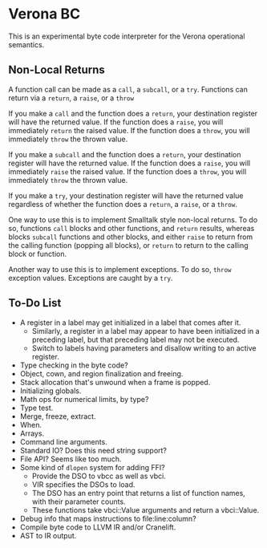 # Verona BC

This is an experimental byte code interpreter for the Verona operational semantics.

## Non-Local Returns

A function call can be made as a `call`, a `subcall`, or a `try`. Functions can return via a `return`, a `raise`, or a `throw`

If you make a `call` and the function does a `return`, your destination register will have the returned value. If the function does a `raise`, you will immediately `return` the raised value. If the function does a `throw`, you will immediately `throw` the thrown value.

If you make a `subcall` and the function does a `return`, your destination register will have the returned value. If the function does a `raise`, you will immediately `raise` the raised value. If the function does a `throw`, you will immediately `throw` the thrown value.

If you make a `try`, your destination register will have the returned value regardless of whether the function does a `return`, a `raise`, or a `throw`.

One way to use this is to implement Smalltalk style non-local returns. To do so, functions `call` blocks and other functions, and `return` results, whereas blocks `subcall` functions and other blocks, and either `raise` to return from the calling function (popping all blocks), or `return` to return to the calling block or function.

Another way to use this is to implement exceptions. To do so, `throw` exception values. Exceptions are caught by a `try`.

## To-Do List

* A register in a label may get initialized in a label that comes after it.
  * Similarly, a register in a label may appear to have been initialized in a preceding label, but that preceding label may not be executed.
  * Switch to labels having parameters and disallow writing to an active register.
* Type checking in the byte code?
* Object, cown, and region finalization and freeing.
* Stack allocation that's unwound when a frame is popped.
* Initializing globals.
* Math ops for numerical limits, by type?
* Type test.
* Merge, freeze, extract.
* When.
* Arrays.
* Command line arguments.
* Standard IO? Does this need string support?
* File API? Seems like too much.
* Some kind of `dlopen` system for adding FFI?
  * Provide the DSO to vbcc as well as vbci.
  * VIR specifies the DSOs to load.
  * The DSO has an entry point that returns a list of function names, with their parameter counts.
  * These functions take vbci::Value arguments and return a vbci::Value.
* Debug info that maps instructions to file:line:column?
* Compile byte code to LLVM IR and/or Cranelift.
* AST to IR output.
